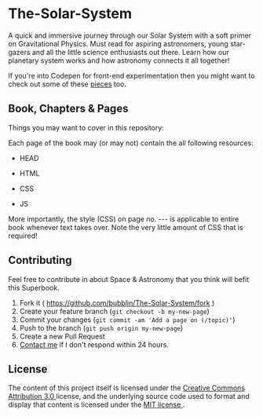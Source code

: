# The-Solar-System

A quick and immersive journey through our Solar System with a soft primer on Gravitational Physics. Must read for aspiring astronomers, young star-gazers and all the little science enthusiasts out there. Learn how our planetary system works and how astronomy connects it all together! 

If you're into Codepen for front-end experimentation then you might want to check out some of these [pieces](http://codepen.io/marvindanig/pen/GJqepZ) too.
## Book, Chapters & Pages
Things you may want to cover in this repository:

Each page of the book may (or may not) contain the all following resources:

* HEAD

* HTML

* CSS

* JS

More importantly, the style (CSS) on page no. --- is applicable to entire book whenever text takes over. Note the very little amount of CSS that is required!  

## Contributing

Feel free to contribute in about Space & Astronomy that you think will befit this Superbook.

1. Fork it ( https://github.com/bubblin/The-Solar-System/fork )
2. Create your feature branch (`git checkout -b my-new-page`)
3. Commit your changes (`git commit -am 'Add a page on (/topic)'`)
4. Push to the branch (`git push origin my-new-page`)
5. Create a new Pull Request
6. <a href = "mailto:marvin@bubbl.in">Contact me</a> if I don't respond within 24 hours.

## License
The content of this project itself is licensed under the <a href="http://creativecommons.org/licenses/by/3.0/us/deed.en_US">Creative Commons Attribution 3.0 </a> license, and the underlying source code used to format and display that content is licensed under the <a href="http://opensource.org/licenses/mit-license.php">MIT license </a>.